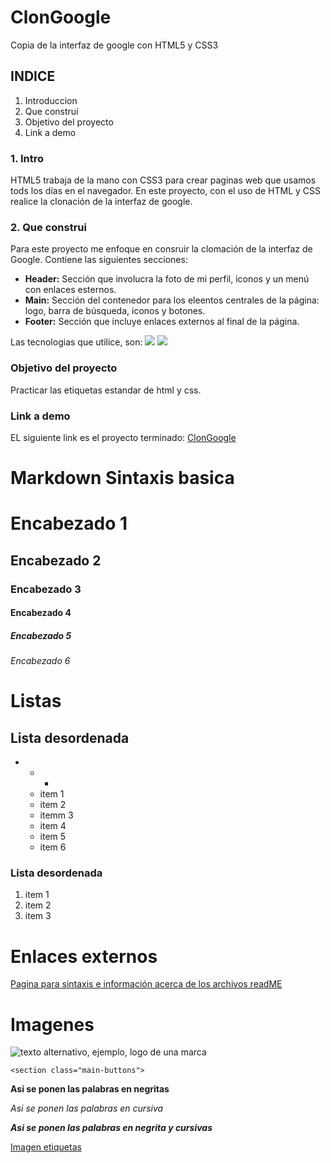 # ClonGoogle
Copia de la interfaz de google con HTML5 y CSS3
## INDICE
1. Introduccion 
2. Que construí
3. Objetivo del proyecto
4. Link a demo

### 1. Intro 
HTML5 trabaja de la mano con CSS3 para crear paginas web que usamos tods los días en el navegador. En este proyecto, con el uso de HTML y CSS realice la clonación de la interfaz de google.

### 2. Que construi
Para este proyecto me enfoque en consruir la clomación de la interfaz de Google.
Contiene las siguientes secciones:
+ **Header:** Sección que involucra la foto de mi perfil, iconos y un menú con enlaces esternos.
+ **Main:** Sección del contenedor para los eleentos centrales de la página: logo, barra de búsqueda, iconos y botones.
+ **Footer:** Sección que incluye enlaces externos al final de la página.

Las tecnologias que utilice, son:
<img src="https://img.shields.io/badge/HTML5-E34F26?style=for-the-badge&logo=html5&logoColor=white" />
<img src="https://img.shields.io/badge/CSS3-1572B6?style=for-the-badge&logo=css3&logoColor=white" />

### Objetivo del proyecto 
Practicar las etiquetas estandar de html y css.

### Link a demo
EL siguiente link es el proyecto terminado: [ClonGoogle](https://clon-google-kappa.vercel.app/)




# Markdown Sintaxis basica

# Encabezado 1
## Encabezado 2
### Encabezado 3
#### Encabezado 4
##### Encabezado 5
###### Encabezado 6

# Listas
## Lista desordenada 
+ * -
  * item 1
  * item 2
  - itemm 3
  - item 4
  + item 5
  + item 6

 ### Lista desordenada 
 1. item 1
 2. item 2
 3. item 3

# Enlaces externos
[Pagina para sintaxis e información acerca de los archivos readME](https://docs.github.com/es/repositories/managing-your-repositorys-settings-and-features/customizing-your-repository/about-readmes)

# Imagenes 
![texto alternativo, ejemplo, logo de una marca](https://seeklogo.com/images/A/adidas-logo-107B082DA0-seeklogo.com.png)

`<section class="main-buttons">`

**Asi se ponen las palabras en negritas**

_Asi se ponen las palabras en cursiva_

**_Asi se ponen las palabras en negrita y cursivas_**

[Imagen etiquetas](https://github.com/alexandresanlim/Badges4-README.md-Profile#-contact-)

